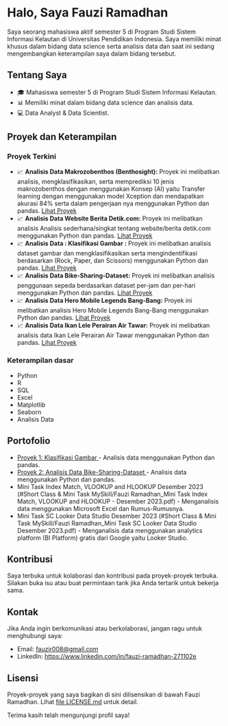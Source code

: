 # Halo, Saya Fauzi Ramadhan

Saya seorang mahasiswa aktif semester 5 di Program Studi Sistem Informasi Kelautan di Universitas Pendidikan Indonesia. Saya memiliki minat khusus dalam bidang data science serta analisis data dan saat ini sedang mengembangkan keterampilan saya dalam bidang tersebut.

## Tentang Saya

- 🎓 Mahasiswa semester 5 di Program Studi Sistem Informasi Kelautan.
- 📊 Memiliki minat dalam bidang data science dan analisis data.
- 💻 Data Analyst & Data Scientist.

## Proyek dan Keterampilan

### Proyek Terkini

- 📈 **Analisis Data Makrozobenthos (Benthosight):** Proyek ini melibatkan analisis, mengklasifikasikan, serta memprediksi 10 jenis makrozobenthos dengan menggunakan Konsep (AI) yaitu Transfer learning dengan menggunakan model Xception dan mendapatkan akurasi 84% serta dalam pengerjaan nya menggunakan Python dan pandas. [Lihat Proyek](#1_🔬_Benthosight.py)
- 📈 **Analisis Data Website Berita Detik.com:** Proyek ini melibatkan analisis Analisis sederhana/singkat tentang website/berita detik.com menggunakan Python dan pandas. [Lihat Proyek](#Fauzi_Ramadhan_GA_180123.ipynb)
- 📈 **Analisis Data : Klasifikasi Gambar :** Proyek ini melibatkan analisis dataset gambar dan mengklasifikasikan serta mengindentifikasi berdasarkan (Rock, Paper, dan Scissors) menggunakan Python dan pandas. [Lihat Proyek](#Proyek_Akhir_Klasifikasi_Gambar.ipynb)
- 📈 **Analisis Data Bike-Sharing-Dataset:** Proyek ini melibatkan analisis penggunaan sepeda berdasarkan dataset per-jam dan per-hari menggunakan Python dan pandas. [Lihat Proyek](#Submission.py)
- 📈 **Analisis Data Hero Mobile Legends Bang-Bang:** Proyek ini melibatkan analisis Hero Mobile Legends Bang-Bang menggunakan Python dan pandas. [Lihat Proyek](#Analisis_Statistik.ipynb)
- 📈 **Analisis Data Ikan Lele Perairan Air Tawar:** Proyek ini melibatkan analisis data Ikan Lele Perairan Air Tawar menggunakan Python dan pandas. [Lihat Proyek](#Model_Klasifikasi_Perairan_Air_Tawar_Berdasarkan_Spesies_Ikan_Lele_Menggunakan_Metode_Random_Forest)

### Keterampilan dasar

- Python
- R
- SQL
- Excel
- Matplotlib
- Seaborn
- Analisis Data

## Portofolio

- [Proyek 1: Klasifikasi Gambar ](#Proyek_Akhir_Klasifikasi_Gambar.ipynb) - Analisis data menggunakan Python dan pandas.
- [Proyek 2: Analisis Data Bike-Sharing-Dataset ](#Submission) - Analisis data menggunakan Python dan pandas.
- Mini Task Index Match, VLOOKUP and HLOOKUP Desember 2023 (#Short Class & Mini Task MySkill/Fauzi Ramadhan_Mini Task Index Match, VLOOKUP and HLOOKUP - Desember 2023.pdf) - Menganalisis data menggunakan Microsoft Excel dan Rumus-Rumusnya.
- Mini Task SC Looker Data Studio Desember 2023 (#Short Class & Mini Task MySkill/Fauzi Ramadhan_Mini Task SC Looker Data Studio Desember 2023.pdf) - Menganalisis data menggunakan analytics platform (BI Platform) gratis dari Google yaitu Looker Studio.

## Kontribusi

Saya terbuka untuk kolaborasi dan kontribusi pada proyek-proyek terbuka. Silakan buka isu atau buat permintaan tarik jika Anda tertarik untuk bekerja sama.

## Kontak

Jika Anda ingin berkomunikasi atau berkolaborasi, jangan ragu untuk menghubungi saya:

- Email: fauzir008@gmail.com
- LinkedIn: https://www.linkedin.com/in/fauzi-ramadhan-271102e

## Lisensi

Proyek-proyek yang saya bagikan di sini dilisensikan di bawah Fauzi Ramadhan. Lihat [file LICENSE.md](LICENSE1.md) untuk detail.

Terima kasih telah mengunjungi profil saya!
